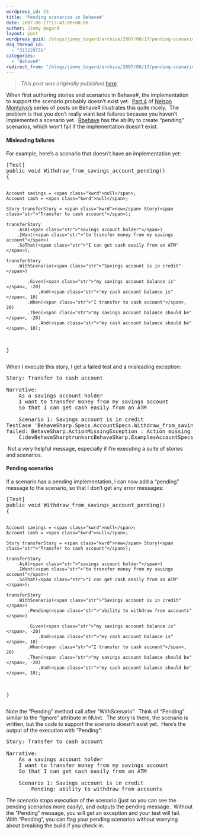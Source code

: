 ```yaml
---
wordpress_id: 53
title: 'Pending scenarios in Behave#'
date: 2007-08-17T13:43:00+00:00
author: Jimmy Bogard
layout: post
wordpress_guid: /blogs/jimmy_bogard/archive/2007/08/17/pending-scenarios-in-behave.aspx
dsq_thread_id:
  - "317229731"
categories:
  - 'Behave#'
redirect_from: "/blogs/jimmy_bogard/archive/2007/08/17/pending-scenarios-in-behave.aspx/"
---
```

> _This post was originally published [here](http://grabbagoft.blogspot.com/2007/08/pending-scenarios-in-behave.html)._

When first authoring stories and scenarios in Behave#, the implementation to support the scenario probably doesn&#8217;t exist yet.&nbsp; [Part 4](http://codemonkey.nmonta.com/2007/08/12/behave-part-4/trackback/) of [Nelson Montalvo&#8217;s](http://codemonkey.nmonta.com/)&nbsp;series&nbsp;of posts&nbsp;on Behave# illustrates this quite nicely.&nbsp; The problem is that you don&#8217;t really want test failures because you haven&#8217;t implemented a scenario yet.&nbsp; [Rbehave](http://rubyforge.org/projects/rbehave/) has the ability to create &#8220;pending&#8221; scenarios, which won&#8217;t fail if the implementation doesn&#8217;t exist.

#### Misleading failures

For example, here&#8217;s a scenario that doesn&#8217;t have an implementation yet:

<div class="CodeFormatContainer">
  <pre>[Test]
<span class="kwrd">public</span> <span class="kwrd">void</span> Withdraw_from_savings_account_pending()
{

    Account savings = <span class="kwrd">null</span>;
    Account cash = <span class="kwrd">null</span>;

    Story transferStory = <span class="kwrd">new</span> Story(<span class="str">"Transfer to cash account"</span>);

    transferStory
        .AsA(<span class="str">"savings account holder"</span>)
        .IWant(<span class="str">"to transfer money from my savings account"</span>)
        .SoThat(<span class="str">"I can get cash easily from an ATM"</span>);

    transferStory
        .WithScenario(<span class="str">"Savings account is in credit"</span>)

            .Given(<span class="str">"my savings account balance is"</span>, -20)
                .And(<span class="str">"my cash account balance is"</span>, 10)
            .When(<span class="str">"I transfer to cash account"</span>, 20)
            .Then(<span class="str">"my savings account balance should be"</span>, -20)
                .And(<span class="str">"my cash account balance should be"</span>, 10);
}</pre>
</div>

When I execute this story, I get a failed test and a misleading exception:&nbsp;

<pre>Story: Transfer to cash account

Narrative:
	As a savings account holder
	I want to transfer money from my savings account
	So that I can get cash easily from an ATM

	Scenario 1: Savings account is in credit
TestCase 'BehaveSharp.Specs.AccountSpecs.Withdraw_from_savings_account_pending'
failed: BehaveSharp.ActionMissingException : Action missing for action 'my savings account balance is'.
	C:devBehaveSharptrunksrcBehaveSharp.ExamplesAccountSpecs.cs(70,0): at BehaveSharp.Specs.AccountSpecs.Withdraw_from_savings_account_pending()</pre>

&nbsp;Not a very helpful message, especially if I&#8217;m executing a suite of stories and scenarios.

#### Pending scenarios

If a scenario has a pending implementation, I can now add a &#8220;pending&#8221; message to the scenario, so that I don&#8217;t get any error messages:

<div class="CodeFormatContainer">
  <pre>[Test]
<span class="kwrd">public</span> <span class="kwrd">void</span> Withdraw_from_savings_account_pending()
{

    Account savings = <span class="kwrd">null</span>;
    Account cash = <span class="kwrd">null</span>;

    Story transferStory = <span class="kwrd">new</span> Story(<span class="str">"Transfer to cash account"</span>);

    transferStory
        .AsA(<span class="str">"savings account holder"</span>)
        .IWant(<span class="str">"to transfer money from my savings account"</span>)
        .SoThat(<span class="str">"I can get cash easily from an ATM"</span>);

    transferStory
        .WithScenario(<span class="str">"Savings account is in credit"</span>)
            .Pending(<span class="str">"ability to withdraw from accounts"</span>)

            .Given(<span class="str">"my savings account balance is"</span>, -20)
                .And(<span class="str">"my cash account balance is"</span>, 10)
            .When(<span class="str">"I transfer to cash account"</span>, 20)
            .Then(<span class="str">"my savings account balance should be"</span>, -20)
                .And(<span class="str">"my cash account balance should be"</span>, 10);
}</pre>
</div>

Note the &#8220;Pending&#8221; method call after &#8220;WithScenario&#8221;.&nbsp; Think of &#8220;Pending&#8221; similar to the &#8220;Ignore&#8221; attribute in NUnit.&nbsp; The story is there, the scenario is written, but the code to support the scenario doesn&#8217;t exist yet.&nbsp; Here&#8217;s the output of the execution with &#8220;Pending&#8221;:

<pre>Story: Transfer to cash account

Narrative:
	As a savings account holder
	I want to transfer money from my savings account
	So that I can get cash easily from an ATM

	Scenario 1: Savings account is in credit
		Pending: ability to withdraw from accounts</pre>

The scenario stops execution of the scenario (just so you can see the pending scenarios more easily), and outputs the pending message.&nbsp; Without the &#8220;Pending&#8221; message, you will get an exception and your test will fail.&nbsp; With &#8220;Pending&#8221;, you can flag your pending scenarios without worrying about breaking the build if you check in.
